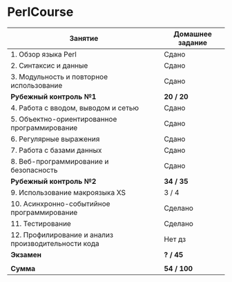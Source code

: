 # PerlCourse
| Занятие                                             | Домашнее задание |
| --------------------------------------------------- | ---------------- |
| 1. Обзор языка Perl                                 | Сдано            |
| 2. Синтаксис и данные                               | Сдано            |
| 3. Модульность и повторное использование            | Сдано            |
| <b>Рубежный контроль №1</b>                         | <b>20 / 20</b>   |
| 4. Работа с вводом, выводом и сетью                 | Сдано            |
| 5. Объектно-ориентированное программирование        | Сдано            |
| 6. Регулярные выражения                             | Сдано            |
| 7. Работа с базами данных                           | Сдано            |
| 8. Веб-программирование и безопасность              | Сдано            |
| <b>Рубежный контроль №2</b>                         | <b>34 / 35</b>   |
| 9. Использование макроязыка XS                      | 3 / 4            |
| 10. Асинхронно-событийное программирование          | Сделано          |
| 11. Тестирование                                    | Сделано          |
| 12. Профилирование и анализ производительности кода | Нет дз           |
| <b>Экзамен</b>                                      | <b>? / 45</b>    |
|||
| <b>Сумма</b>                                        | <b>54 / 100</b>  |
